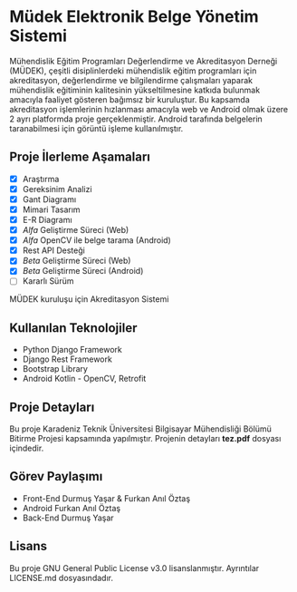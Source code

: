 # Müdek Elektronik Belge Yönetim Sistemi

Mühendislik Eğitim Programları Değerlendirme ve Akreditasyon Derneği (MÜDEK), çeşitli disiplinlerdeki mühendislik eğitim programları için akreditasyon, değerlendirme ve bilgilendirme çalışmaları yaparak mühendislik eğitiminin kalitesinin yükseltilmesine katkıda bulunmak amacıyla faaliyet gösteren bağımsız bir kuruluştur. Bu kapsamda akreditasyon işlemlerinin hızlanması amacıyla web ve Android olmak üzere 2 ayrı platformda proje gerçeklenmiştir. Android tarafında belgelerin taranabilmesi için görüntü işleme kullanılmıştır.

## Proje İlerleme Aşamaları

- [x] Araştırma
- [x] Gereksinim Analizi
- [x] Gant Diagramı
- [x] Mimari Tasarım
- [x] E-R Diagramı
- [x] *Alfa* Geliştirme Süreci (Web)
- [x] *Alfa* OpenCV ile belge tarama (Android)
- [x] Rest API Desteği
- [x] *Beta* Geliştirme Süreci (Web)
- [x] *Beta* Geliştirme Süreci (Android)
- [ ] Kararlı Sürüm

MÜDEK kuruluşu için Akreditasyon Sistemi

## Kullanılan Teknolojiler

* Python Django Framework
* Django Rest Framework
* Bootstrap Library
* Android Kotlin - OpenCV, Retrofit

## Proje Detayları

Bu proje Karadeniz Teknik Üniversitesi Bilgisayar Mühendisliği Bölümü Bitirme Projesi kapsamında yapılmıştır. Projenin detayları **tez.pdf** dosyası içindedir.

## Görev Paylaşımı

* Front-End Durmuş Yaşar & Furkan Anıl Öztaş
* Android Furkan Anıl Öztaş
* Back-End Durmuş Yaşar

## Lisans

Bu proje GNU General Public License v3.0 lisanslanmıştır. Ayrıntılar LICENSE.md dosyasındadır.
